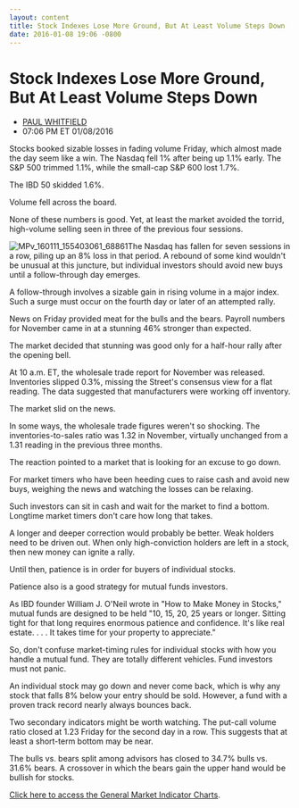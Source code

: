 ```yaml
---
layout: content
title: Stock Indexes Lose More Ground, But At Least Volume Steps Down
date: 2016-01-08 19:06 -0800
---
```



Stock Indexes Lose More Ground, But At Least Volume Steps Down
===============================================================




* [PAUL WHITFIELD](https://www.investors.com/author/whitfieldp/ "Posts by PAUL WHITFIELD")
* 07:06 PM ET 01/08/2016




Stocks booked sizable losses in fading volume Friday, which almost made the day seem like a win. The Nasdaq fell 1% after being up 1.1% early. The S&P 500 trimmed 1.1%, while the small-cap S&P 600 lost 1.7%.


The IBD 50 skidded 1.6%.


Volume fell across the board.


None of these numbers is good. Yet, at least the market avoided the torrid, high-volume selling seen in three of the previous four sessions.


![MPv_160111_155403061_68861](http://ibdcmsprod10/wp-content/uploads/ibd-migrated-images/MPv_160111_155403061_68861.png)The Nasdaq has fallen for seven sessions in a row, piling up an 8% loss in that period. A rebound of some kind wouldn't be unusual at this juncture, but individual investors should avoid new buys until a follow-through day emerges.


A follow-through involves a sizable gain in rising volume in a major index. Such a surge must occur on the fourth day or later of an attempted rally.


News on Friday provided meat for the bulls and the bears. Payroll numbers for November came in at a stunning 46% stronger than expected.


The market decided that stunning was good only for a half-hour rally after the opening bell.


At 10 a.m. ET, the wholesale trade report for November was released. Inventories slipped 0.3%, missing the Street's consensus view for a flat reading. The data suggested that manufacturers were working off inventory.


The market slid on the news.


In some ways, the wholesale trade figures weren't so shocking. The inventories-to-sales ratio was 1.32 in November, virtually unchanged from a 1.31 reading in the previous three months.


The reaction pointed to a market that is looking for an excuse to go down.


For market timers who have been heeding cues to raise cash and avoid new buys, weighing the news and watching the losses can be relaxing.


Such investors can sit in cash and wait for the market to find a bottom. Longtime market timers don't care how long that takes.


A longer and deeper correction would probably be better. Weak holders need to be driven out. When only high-conviction holders are left in a stock, then new money can ignite a rally.


Until then, patience is in order for buyers of individual stocks.


Patience also is a good strategy for mutual funds investors.


As IBD founder William J. O'Neil wrote in "How to Make Money in Stocks," mutual funds are designed to be held "10, 15, 20, 25 years or longer. Sitting tight for that long requires enormous patience and confidence. It's like real estate. . . . It takes time for your property to appreciate."


So, don't confuse market-timing rules for individual stocks with how you handle a mutual fund. They are totally different vehicles. Fund investors must not panic.


An individual stock may go down and never come back, which is why any stock that falls 8% below your entry should be sold. However, a fund with a proven track record nearly always bounces back.


Two secondary indicators might be worth watching. The put-call volume ratio closed at 1.23 Friday for the second day in a row. This suggests that at least a short-term bottom may be near.


The bulls vs. bears split among advisors has closed to 34.7% bulls vs. 31.6% bears. A crossover in which the bears gain the upper hand would be bullish for stocks.


[Click here to access the General Market Indicator Charts](https://www.investors.com/pdf/GMI_011116.pdf).




